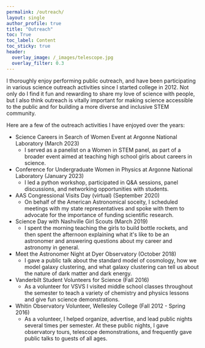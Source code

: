 ```yaml
---
permalink: /outreach/
layout: single
author_profile: true
title: "Outreach"
toc: True
toc_label: Content
toc_sticky: true
header:
  overlay_image: /_images/telescope.jpg
  overlay_filter: 0.3
---
```


I thoroughly enjoy performing public outreach, and have been participating in various science outreach activities since I started college in 2012. Not only do I find it fun and rewarding to share my love of science with people, but I also think outreach is vitally important for making science accessible to the public and for building a more diverse and inclusive STEM community.

Here are a few of the outreach activities I have enjoyed over the years:
* Science Careers in Search of Women Event at Argonne National Laboratory (March 2023)
  * I served as a panelist on a Women in STEM panel, as part of a broader event aimed at teaching high school girls about careers in science.
* Conference for Undergraduate Women in Physics at Argonne National Laboratory (January 2023)
  * I led a python workshop, participated in Q&A sessions, panel discussions, and networking opportunities with students.  
* AAS Congressional Visits Day (virtual) (September 2020)
  * On behalf of the American Astronomical soceity, I scheduled meetings with my state representatives and spoke with them to advocate for the importance of funding scientific research.
* Science Day with Nashville Girl Scouts (March 2019)
  * I spent the morning teaching the girls to build bottle rockets, and then spent the afternoon explaining what it's like to be an astronomer and answering questions about my career and astronomy in general.
* Meet the Astronomer Night at Dyer Observatory (October 2018)
  * I gave a public talk about the standard model of cosmology, how we model galaxy clustering, and what galaxy clustering can tell us about the nature of dark matter and dark energy. 
* Vanderbilt Student Volunteers for Science (Fall 2016)
  * As a volunteer for VSVS I visited middle school classes throughout the semester to teach a variety of chemistry and physics lessons and give fun science demonstrations.
* Whitin Observatory Volunteer, Wellesley College (Fall 2012 - Spring 2016)
  * As a volunteer, I helped organize, advertise, and lead public nights several times per semester. At these public nights, I gave observatory tours, telescope demonstrations, and frequently gave public talks to guests of all ages.
